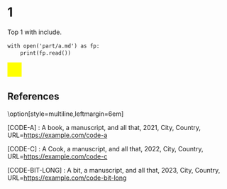 # 1

Top 1 with include.

```{.python .cb.run}
with open('part/a.md') as fp:
    print(fp.read())
```

![Caption Text Yellow](images/yellow.png "Alt Text Yellow")

## References

\option[style=multiline,leftmargin=6em]

\[CODE-A]
:    A book, a manuscript, and all that, 2021, City, Country, URL=<https://example.com/code-a>

\[CODE-C]
:    A Cook, a manuscript, and all that, 2022, City, Country, URL=<https://example.com/code-c>

\[CODE-BIT-LONG]
:    A bit, a manuscript, and all that, 2023, City, Country, URL=<https://example.com/code-bit-long>

